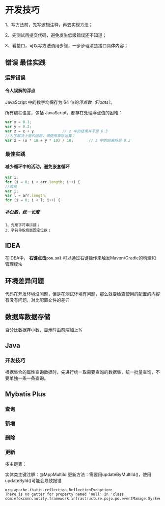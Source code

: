 # 开发技巧

1、写方法前，先写逻辑注释，再去实现方法；

2、先测试再提交代码，避免发生低级错误还不知道；

3、看接口，可以写方法调用步骤，一步步理清楚接口具体内容；

## 错误 最佳实践

### 运算错误

#### 令人误解的浮点

JavaScript 中的数字均保存为 64 位的*浮点数（Floats）*。

所有编程语言，包括 JavaScript，都存在处理浮点值的困难：

```js
var x = 0.1;
var y = 0.2;
var z = x + y             // z 中的结果并不是 0.3
//为了解决上面的问题，请使用乘除运算：
var z = (x * 10 + y * 10) / 10;       // z 中的结果将是 0.3
```

### 最佳实践

#### 减少循环中的活动，避免嵌套循环

```js
var i;
for (i = 0; i < arr.length; i++) {
//改良
var i;
var l = arr.length;
for (i = 0; i < l; i++) {
```

##### 补位数，统一长度

```text
1、先用字符串拼接；
2、字符串取后面固定位数；
```

## IDEA

 在IDEA中， **右键点击`pom.xml`** 可以通过右键操作来触发Maven/Gradle的构建和管理模块

## 环境差异问题

代码在开发环境没问题，但是在测试环境有问题，那么就要检查使用的配置的内容有没有问题，对比配置文件的差异

## 数据库数据存储

百分比数据存小数，显示时由前端加上%

## Java

### 开发技巧

根据集合的属性查询数据时，先进行统一取需要查询的数据集，统一批量查询，不要单独一条一条查询。

## Mybatis Plus

### 查询

### 新增

### 删除

### 更新

多主键表：

实体类主键注解：@MppMultiId
更新方法：需要用updateByMultiId()，使用updateById()可能会导致报错

```shell
org.apache.ibatis.reflection.ReflectionException: 
There is no getter for property named 'null' in 'class com.efoxconn.notify.framework.infrastructure.pojo.po.eventManage.SysEventLabel
```



